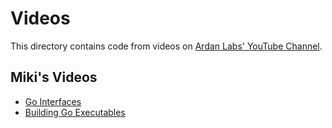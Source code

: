 # Videos

This directory contains code from videos on [Ardan Labs' YouTube Channel][yt].

[yt]: https://www.youtube.com/@ardanlabs6339


## Miki's Videos

- [Go Interfaces](miki/interfaces)
- [Building Go Executables](miki/building)
